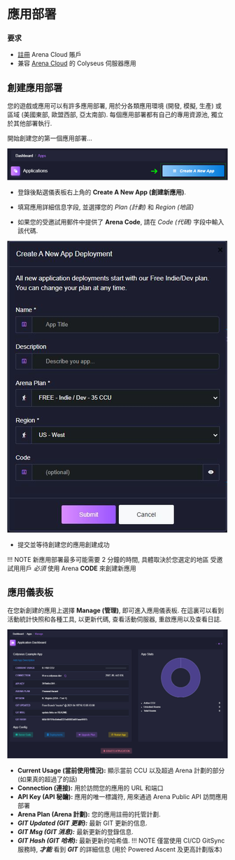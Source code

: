 # 應用部署

### 要求

* [註冊](https://console.colyseus.io/register) Arena Cloud 賬戶
* 兼容 [Arena Cloud](../create-colyseus-server/) 的 Colyseus 伺服器應用

## 創建應用部署

您的遊戲或應用可以有許多應用部署, 用於分各類應用環境 (開發, 模擬, 生產) 或 區域 (美國東部, 歐盟西部, 亞太南部). 每個應用部署都有自己的專用資源池, 獨立於其他部署執行.

開始創建您的第一個應用部署...

![新建應用按鈕](../../images/create-new-app.jpg)

- 登錄後點選儀表板右上角的 **Create A New App (創建新應用)**.

- 填寫應用詳細信息字段, 並選擇您的 *Plan (計劃)* 和 *Region (地區)*

- 如果您的受邀試用郵件中提供了 **Arena Code**, 請在 *Code (代碼)* 字段中輸入該代碼.

![註冊流程](../../images/create-app.jpg)

- 提交並等待創建您的應用創建成功

!!! NOTE
    新應用部署最多可能需要 2 分鐘的時間, 具體取決於您選定的地區
    受邀試用用戶 *必須* 使用 Arena **CODE** 來創建新應用

## 應用儀表板

在您新創建的應用上選擇 **Manage (管理)**, 即可進入應用儀表板. 在這裏可以看到活動統計快照和各種工具, 以更新代碼, 查看活動伺服器, 重啟應用以及查看日誌.

![Arena 應用管理界面](../../images/app-manage-details.jpg)

- **Current Usage (當前使用情況):** 顯示當前 CCU 以及超過 Arena 計劃的部分 (如果真的超過了的話)
- **Connection (連接):** 用於訪問您的應用的 URL 和端口
- **API Key (API 秘鑰):** 應用的唯一標識符, 用來通過 Arena Public API 訪問應用部署
- **Arena Plan (Arena 計劃):** 您的應用註冊的托管計劃.
- ***GIT Updated (GIT 更新):*** 最新 GIT 更新的信息.
- ***GIT Msg (GIT 消息):*** 最新更新的登錄信息.
- ***GIT Hash (GIT 哈希):*** 最新更新的哈希值.
!!! NOTE
    僅當使用 CI/CD GitSync 服務時, ***才能*** 看到 ***GIT*** 的詳細信息 (用於 Powered Ascent 及更高計劃版本)
